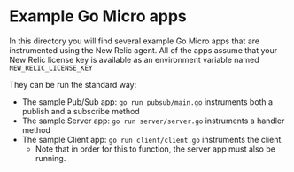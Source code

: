 # Example Go Micro apps
In this directory you will find several example Go Micro apps that are instrumented using the New Relic agent. All of the apps assume that your New Relic license key is available as an environment variable named `NEW_RELIC_LICENSE_KEY`

They can be run the standard way:
* The sample Pub/Sub app: `go run pubsub/main.go` instruments both a publish and a subscribe method
* The sample Server app: `go run server/server.go` instruments a handler method
* The sample Client app: `go run client/client.go` instruments the client.  
  * Note that in order for this to function, the server app must also be running.
 